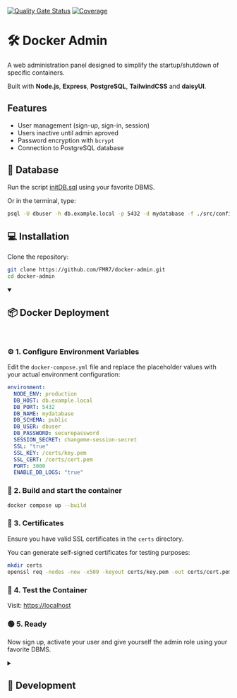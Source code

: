 [![Quality Gate Status](http://82.165.142.21:9000/api/project_badges/measure?project=docker-admin&metric=alert_status&token=sqb_6715fe38e59635b1d4ad3f4d5f8c53502582f8d6)](http://82.165.142.21:9000/dashboard?id=docker-admin)
[![Coverage](http://82.165.142.21:9000/api/project_badges/measure?project=docker-admin&metric=coverage&token=sqb_6715fe38e59635b1d4ad3f4d5f8c53502582f8d6)](http://82.165.142.21:9000/dashboard?id=docker-admin)
# 🛠️ Docker Admin

A web administration panel designed to simplify the startup/shutdown of specific containers.

Built with **Node.js**, **Express**, **PostgreSQL**, **TailwindCSS** and **daisyUI**.

## Features
- User management (sign-up, sign-in, session)
- Users inactive until admin aproved
- Password encryption with `bcrypt`
- Connection to PostgreSQL database

## 🐘 Database
Run the script [initDB.sql](https://raw.githubusercontent.com/FMR7/docker-admin/refs/heads/master/backend/src/config/initDB.sql) using your favorite DBMS.

Or in the terminal, type:
```bash
psql -U dbuser -h db.example.local -p 5432 -d mydatabase -f ./src/config/initDB.sql
```

## 💻 Installation
Clone the repository:
```bash
git clone https://github.com/FMR7/docker-admin.git
cd docker-admin
```

<details open>
<summary><h2>📦 Docker Deployment</h2></summary>
<br/>

### ⚙️ 1. Configure Environment Variables

Edit the `docker-compose.yml` file and replace the placeholder values with your actual environment configuration:
```yaml
environment:
  NODE_ENV: production
  DB_HOST: db.example.local
  DB_PORT: 5432
  DB_NAME: mydatabase
  DB_SCHEMA: public
  DB_USER: dbuser
  DB_PASSWORD: securepassword
  SESSION_SECRET: changeme-session-secret
  SSL: "true"
  SSL_KEY: /certs/key.pem
  SSL_CERT: /certs/cert.pem
  PORT: 3000
  ENABLE_DB_LOGS: "true"
```

### 🐳 2. Build and start the container

```bash
docker compose up --build
```

### 🔐 3. Certificates

Ensure you have valid SSL certificates in the `certs` directory. 

You can generate self-signed certificates for testing purposes:
```bash
mkdir certs
openssl req -nodes -new -x509 -keyout certs/key.pem -out certs/cert.pem
```


### 🧪 4. Test the Container

Visit: [https://localhost](https://localhost)

### 🟢 5. Ready
Now sign up, activate your user and give yourself the admin role using your favorite DBMS.
</details>


<details>
<summary><h2>🚧 Development</h2></summary>

### 🔧 Configuration
Create the .env file, add the database config, certs and port:
```env
NODE_ENV: production

DB_HOST: db.example.local
DB_PORT: 5432
DB_NAME: mydatabase
DB_SCHEMA: public
DB_USER: dbuser
DB_PASSWORD: securepassword

SESSION_SECRET: changeme-session-secret
SSL: "true"
SSL_KEY: /certs/key.pem
SSL_CERT: /certs/cert.pem
PORT: 443

ENABLE_DB_LOGS: "true"
```

### 🛠 Build
```bash
cd frontend
npm i
npm run build
cd ..
```

### 🚀 Run
```bash
node backend/index.js
```

### 🟢 Ready
Now follow the link in the console and sign up.
Then activate your user and give yourself the admin role using your favorite DBMS.
</details>



